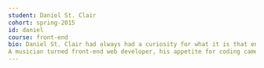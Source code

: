 ```yaml
---
student: Daniel St. Clair
cohort: spring-2015
id: daniel
course: front-end
bio: ​​Daniel St. Clair had always had a curiosity for what it is that engages people. 
A musician turned front-end web developer, his appetite for coding came after one night of accidentally opening chrome inspector. The experience reminded him of listening to The Who's "Baba O'Reiley" for the first time and he hasn't turned back since. When he's not in code-land, Daniel enjoys playing music, reading Christopher Moore books or relaxing at home with his wife and cats.
---
```



